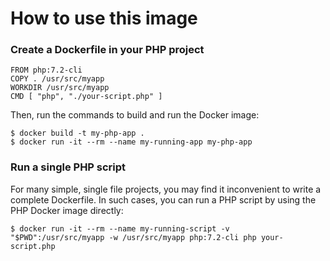 # How to use this image
### Create a Dockerfile in your PHP project
~~~
FROM php:7.2-cli
COPY . /usr/src/myapp
WORKDIR /usr/src/myapp
CMD [ "php", "./your-script.php" ]
~~~
Then, run the commands to build and run the Docker image:
~~~
$ docker build -t my-php-app .
$ docker run -it --rm --name my-running-app my-php-app
~~~

### Run a single PHP script
For many simple, single file projects, you may find it inconvenient to write a complete Dockerfile. In such cases, you can run a PHP script by using the PHP Docker image directly:
~~~
$ docker run -it --rm --name my-running-script -v "$PWD":/usr/src/myapp -w /usr/src/myapp php:7.2-cli php your-script.php
~~~